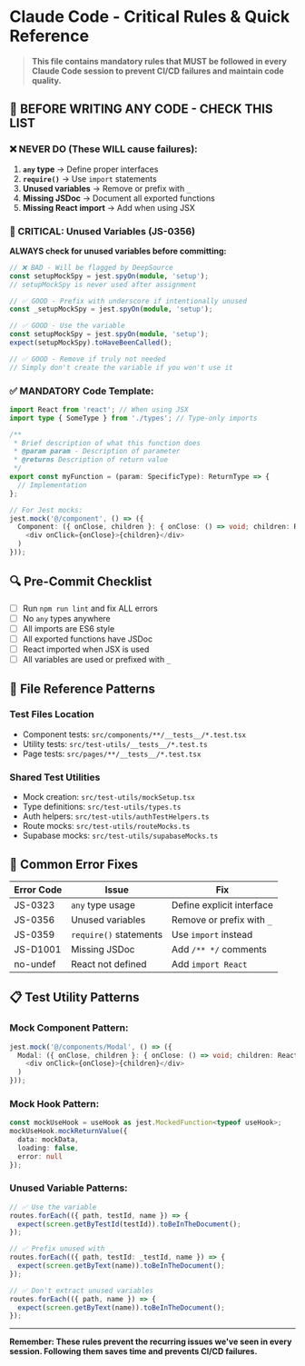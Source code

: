 # Claude Code - Critical Rules & Quick Reference

> **This file contains mandatory rules that MUST be followed in every Claude Code session to prevent CI/CD failures and maintain code quality.**

## 🚨 BEFORE WRITING ANY CODE - CHECK THIS LIST

### ❌ NEVER DO (These WILL cause failures):

1. **`any` type** → Define proper interfaces
2. **`require()`** → Use `import` statements  
3. **Unused variables** → Remove or prefix with `_`
4. **Missing JSDoc** → Document all exported functions
5. **Missing React import** → Add when using JSX

### 🔴 CRITICAL: Unused Variables (JS-0356)

**ALWAYS check for unused variables before committing:**

```typescript
// ❌ BAD - Will be flagged by DeepSource
const setupMockSpy = jest.spyOn(module, 'setup');
// setupMockSpy is never used after assignment

// ✅ GOOD - Prefix with underscore if intentionally unused
const _setupMockSpy = jest.spyOn(module, 'setup');

// ✅ GOOD - Use the variable
const setupMockSpy = jest.spyOn(module, 'setup');
expect(setupMockSpy).toHaveBeenCalled();

// ✅ GOOD - Remove if truly not needed
// Simply don't create the variable if you won't use it
```

### ✅ MANDATORY Code Template:

```typescript
import React from 'react'; // When using JSX
import type { SomeType } from './types'; // Type-only imports

/**
 * Brief description of what this function does
 * @param param - Description of parameter
 * @returns Description of return value
 */
export const myFunction = (param: SpecificType): ReturnType => {
  // Implementation
};

// For Jest mocks:
jest.mock('@/component', () => ({
  Component: ({ onClose, children }: { onClose: () => void; children: React.ReactNode }) => (
    <div onClick={onClose}>{children}</div>
  )
}));
```

## 🔍 Pre-Commit Checklist

- [ ] Run `npm run lint` and fix ALL errors
- [ ] No `any` types anywhere
- [ ] All imports are ES6 style
- [ ] All exported functions have JSDoc
- [ ] React imported when JSX is used
- [ ] All variables are used or prefixed with `_`

## 📁 File Reference Patterns

### Test Files Location
- Component tests: `src/components/**/__tests__/*.test.tsx`
- Utility tests: `src/test-utils/__tests__/*.test.ts`
- Page tests: `src/pages/**/__tests__/*.test.tsx`

### Shared Test Utilities
- Mock creation: `src/test-utils/mockSetup.tsx`
- Type definitions: `src/test-utils/types.ts`
- Auth helpers: `src/test-utils/authTestHelpers.ts`
- Route mocks: `src/test-utils/routeMocks.ts`
- Supabase mocks: `src/test-utils/supabaseMocks.ts`

## 🎯 Common Error Fixes

| Error Code | Issue | Fix |
|------------|-------|-----|
| JS-0323 | `any` type usage | Define explicit interface |
| JS-0356 | Unused variables | Remove or prefix with `_` |
| JS-0359 | `require()` statements | Use `import` instead |
| JS-D1001 | Missing JSDoc | Add `/** */` comments |
| no-undef | React not defined | Add `import React` |

## 📋 Test Utility Patterns

### Mock Component Pattern:
```typescript
jest.mock('@/components/Modal', () => ({
  Modal: ({ onClose, children }: { onClose: () => void; children: React.ReactNode }) => (
    <div onClick={onClose}>{children}</div>
  )
}));
```

### Mock Hook Pattern:
```typescript
const mockUseHook = useHook as jest.MockedFunction<typeof useHook>;
mockUseHook.mockReturnValue({
  data: mockData,
  loading: false,
  error: null
});
```

### Unused Variable Patterns:
```typescript
// ✅ Use the variable
routes.forEach(({ path, testId, name }) => {
  expect(screen.getByTestId(testId)).toBeInTheDocument();
});

// ✅ Prefix unused with _
routes.forEach(({ path, testId: _testId, name }) => {
  expect(screen.getByText(name)).toBeInTheDocument();
});

// ✅ Don't extract unused variables
routes.forEach(({ path, name }) => {
  expect(screen.getByText(name)).toBeInTheDocument();
});
```

---

**Remember: These rules prevent the recurring issues we've seen in every session. Following them saves time and prevents CI/CD failures.**